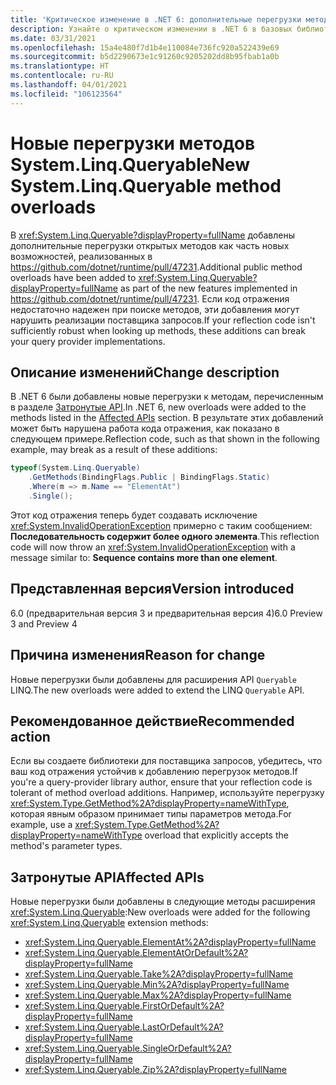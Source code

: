 ```yaml
---
title: 'Критическое изменение в .NET 6: дополнительные перегрузки методов LINQ Queryable'
description: Узнайте о критическом изменении в .NET 6 в базовых библиотеках .NET, где в тип System.Linq.Queryable были добавлены дополнительные перегрузки методов.
ms.date: 03/31/2021
ms.openlocfilehash: 15a4e480f7d1b4e110084e736fc920a522439e69
ms.sourcegitcommit: b5d2290673e1c91260c9205202dd8b95fbab1a0b
ms.translationtype: HT
ms.contentlocale: ru-RU
ms.lasthandoff: 04/01/2021
ms.locfileid: "106123564"
---
```

# <a name="new-systemlinqqueryable-method-overloads"></a><span data-ttu-id="d501d-103">Новые перегрузки методов System.Linq.Queryable</span><span class="sxs-lookup"><span data-stu-id="d501d-103">New System.Linq.Queryable method overloads</span></span>

<span data-ttu-id="d501d-104">В <xref:System.Linq.Queryable?displayProperty=fullName> добавлены дополнительные перегрузки открытых методов как часть новых возможностей, реализованных в <https://github.com/dotnet/runtime/pull/47231>.</span><span class="sxs-lookup"><span data-stu-id="d501d-104">Additional public method overloads have been added to <xref:System.Linq.Queryable?displayProperty=fullName> as part of the new features implemented in <https://github.com/dotnet/runtime/pull/47231>.</span></span> <span data-ttu-id="d501d-105">Если код отражения недостаточно надежен при поиске методов, эти добавления могут нарушить реализации поставщика запросов.</span><span class="sxs-lookup"><span data-stu-id="d501d-105">If your reflection code isn't sufficiently robust when looking up methods, these additions can break your query provider implementations.</span></span>

## <a name="change-description"></a><span data-ttu-id="d501d-106">Описание изменений</span><span class="sxs-lookup"><span data-stu-id="d501d-106">Change description</span></span>

<span data-ttu-id="d501d-107">В .NET 6 были добавлены новые перегрузки к методам, перечисленным в разделе [Затронутые API](#affected-apis).</span><span class="sxs-lookup"><span data-stu-id="d501d-107">In .NET 6, new overloads were added to the methods listed in the [Affected APIs](#affected-apis) section.</span></span> <span data-ttu-id="d501d-108">В результате этих добавлений может быть нарушена работа кода отражения, как показано в следующем примере.</span><span class="sxs-lookup"><span data-stu-id="d501d-108">Reflection code, such as that shown in the following example, may break as a result of these additions:</span></span>

```csharp
typeof(System.Linq.Queryable)
    .GetMethods(BindingFlags.Public | BindingFlags.Static)
    .Where(m => m.Name == "ElementAt")
    .Single();
```

<span data-ttu-id="d501d-109">Этот код отражения теперь будет создавать исключение <xref:System.InvalidOperationException> примерно с таким сообщением: **Последовательность содержит более одного элемента**.</span><span class="sxs-lookup"><span data-stu-id="d501d-109">This reflection code will now throw an <xref:System.InvalidOperationException> with a message similar to: **Sequence contains more than one element**.</span></span>

## <a name="version-introduced"></a><span data-ttu-id="d501d-110">Представленная версия</span><span class="sxs-lookup"><span data-stu-id="d501d-110">Version introduced</span></span>

<span data-ttu-id="d501d-111">6.0 (предварительная версия 3 и предварительная версия 4)</span><span class="sxs-lookup"><span data-stu-id="d501d-111">6.0 Preview 3 and Preview 4</span></span>

## <a name="reason-for-change"></a><span data-ttu-id="d501d-112">Причина изменения</span><span class="sxs-lookup"><span data-stu-id="d501d-112">Reason for change</span></span>

<span data-ttu-id="d501d-113">Новые перегрузки были добавлены для расширения API `Queryable` LINQ.</span><span class="sxs-lookup"><span data-stu-id="d501d-113">The new overloads were added to extend the LINQ `Queryable` API.</span></span>

## <a name="recommended-action"></a><span data-ttu-id="d501d-114">Рекомендованное действие</span><span class="sxs-lookup"><span data-stu-id="d501d-114">Recommended action</span></span>

<span data-ttu-id="d501d-115">Если вы создаете библиотеки для поставщика запросов, убедитесь, что ваш код отражения устойчив к добавлению перегрузок методов.</span><span class="sxs-lookup"><span data-stu-id="d501d-115">If you're a query-provider library author, ensure that your reflection code is tolerant of method overload additions.</span></span> <span data-ttu-id="d501d-116">Например, используйте перегрузку <xref:System.Type.GetMethod%2A?displayProperty=nameWithType>, которая явным образом принимает типы параметров метода.</span><span class="sxs-lookup"><span data-stu-id="d501d-116">For example, use a <xref:System.Type.GetMethod%2A?displayProperty=nameWithType> overload that explicitly accepts the method's parameter types.</span></span>

## <a name="affected-apis"></a><span data-ttu-id="d501d-117">Затронутые API</span><span class="sxs-lookup"><span data-stu-id="d501d-117">Affected APIs</span></span>

<span data-ttu-id="d501d-118">Новые перегрузки были добавлены в следующие методы расширения <xref:System.Linq.Queryable>:</span><span class="sxs-lookup"><span data-stu-id="d501d-118">New overloads were added for the following <xref:System.Linq.Queryable> extension methods:</span></span>

- <xref:System.Linq.Queryable.ElementAt%2A?displayProperty=fullName>
- <xref:System.Linq.Queryable.ElementAtOrDefault%2A?displayProperty=fullName>
- <xref:System.Linq.Queryable.Take%2A?displayProperty=fullName>
- <xref:System.Linq.Queryable.Min%2A?displayProperty=fullName>
- <xref:System.Linq.Queryable.Max%2A?displayProperty=fullName>
- <xref:System.Linq.Queryable.FirstOrDefault%2A?displayProperty=fullName>
- <xref:System.Linq.Queryable.LastOrDefault%2A?displayProperty=fullName>
- <xref:System.Linq.Queryable.SingleOrDefault%2A?displayProperty=fullName>
- <xref:System.Linq.Queryable.Zip%2A?displayProperty=fullName>

<!--

### Category

- Core .NET libraries
- LINQ

### Affected APIs

- `Overload:System.Linq.Queryable.ElementAt`
- `Overload:System.Linq.Queryable.ElementAtOrDefault`
- `Overload:System.Linq.Queryable.Take`
- `Overload:System.Linq.Queryable.Min`
- `Overload:System.Linq.Queryable.Max`
- `Overload:System.Linq.Queryable.FirstOrDefault`
- `Overload:System.Linq.Queryable.LastOrDefault`
- `Overload:System.Linq.Queryable.SingleOrDefault`
- `Overload:System.Linq.Queryable.Zip`

-->
